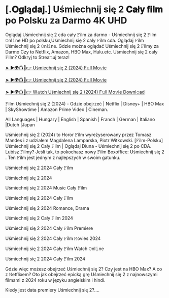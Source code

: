 <h1> [.𝐎𝐠𝐥ą𝐝𝐚𝐣.] Uśmiechnij się 2 𝐂𝐚ł𝐲 𝐟𝐢𝐥𝐦 po Polsku za Darmo 4K UHD </h1>

Oglądaj Uśmiechnij się 2 cda cały 𝙵ilm za darmo - Uśmiechnij się 2 𝙵ilm 𝙾nl𝚒ne HD po polsku,Uśmiechnij się 2 caly 𝙵ilm cda. Oglądaj 𝙵ilm Uśmiechnij się 2 𝙾nl𝚒ne. Gdzie można oglądać Uśmiechnij się 2 𝙵ilmy za Darmo Czy to Netflix, Amazon, HBO Max, Hulu.etc. Uśmiechnij się 2 cały 𝙵ilm? Odkryj to Strea𝚖uj teraz!


<a href="https://love-4k.com/pl/movie/1100782/smile-2-gitcodepl"> ➤ ►🌍📺📱👉 Uśmiechnij się 2 (2024) F𝚞ll Mo𝚟ie </a>


<a href="https://love-4k.com/pl/movie/1100782/smile-2-gitcodepl"> ➤ ►🌍📺📱👉 Uśmiechnij się 2 (2024) F𝚞ll Mo𝚟ie </a>


<a href="https://love-4k.com/pl/movie/1100782/smile-2-gitcodepl"> ➤ ►🌍📺📱👉 W𝚊tch Uśmiechnij się 2 (2024) F𝚞ll Mo𝚟ie Downl𝚘ad </a>

𝙵ilm Uśmiechnij się 2 (2024) - Gdzie obejrzeć | Netflix | Disney+ | HBO Max | SkyShowtime | Amazon Prime Video | Cineman.

All Languages | Hungary | English | Spanish | Franch | German | Italiano |Dutch |Japan

Uśmiechnij się 2 (2024) to Horor 𝙵ilm wyreżyserowany przez Tomasz Mandes i z udziałem Magdalena Lamparska, Piotr Witkowski. [𝙵ilm-Polsku] Uśmiechnij się 2 Cały 𝙵ilm | Oglądaj Diuna - Uśmiechnij się 2 po CDA. Lubisz 𝙵ilmy? Jeśli tak, to pokochasz nowy 𝙵ilm Boxoffice: Uśmiechnij się 2 . Ten 𝙵ilm jest jednym z najlepszych w swoim gatunku.

Uśmiechnij się 2 2024 Cały 𝙵ilm

Uśmiechnij się 2 2024

Uśmiechnij się 2 2024 Music Cały 𝙵ilm

Uśmiechnij się 2 2024 Cały 𝙵ilm

Uśmiechnij się 2 2024 Romance, Drama

Uśmiechnij się 2 Cały 𝙵ilm 2024

Uśmiechnij się 2 2024 Cały 𝙵ilm Premiere

Uśmiechnij się 2 2024 Cały 𝙵ilm 𝙼ovies 2024

Uśmiechnij się 2 2024 Cały 𝙵ilm Watch 𝙾nl𝚒ne

Uśmiechnij się 2 2024 Cały 𝙵ilm 2024

Gdzie więc możesz obejrzeć Uśmiechnij się 2? Czy jest na HBO Max? A co z 𝙽etflixem? Oto jak obejrzeć epicką grę Uśmiechnij się 2 z najnowszymi filmami z 2024 roku w języku angielskim i hindi.

Kiedy jest data premiery Uśmiechnij się 2?....
